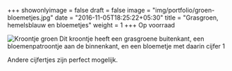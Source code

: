 +++
showonlyimage = false
draft = false
image = "img/portfolio/groen-bloemetjes.jpg"
date = "2016-11-05T18:25:22+05:30"
title = "Grasgroen, hemelsblauw en bloemetjes"
weight = 1
+++
Op voorraad
<!--more-->
![Kroontje groen][1]
Dit kroontje heeft een grasgroene buitenkant, een bloemenpatroontje aan de binnenkant, en een bloemetje met daarin cijfer 1

Andere cijfertjes zijn perfect mogelijk.


[1]: /img/groen-bloemetjes.jpg
